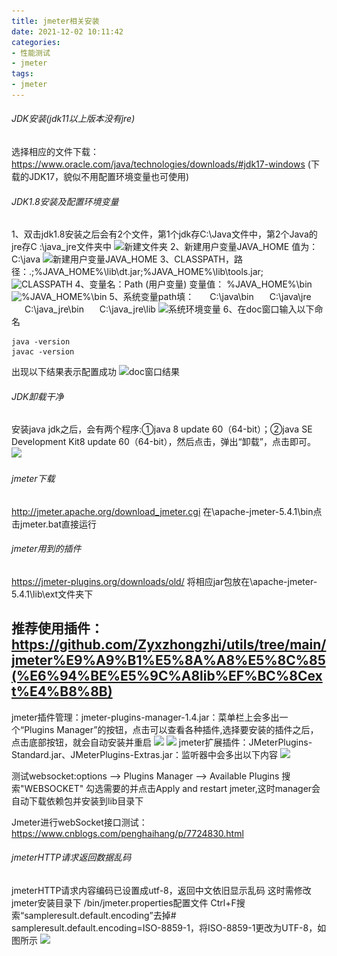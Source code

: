 ```yaml
---
title: jmeter相关安装
date: 2021-12-02 10:11:42
categories:
- 性能测试
- jmeter
tags:
- jmeter
---
```

###### JDK安装(jdk11以上版本没有jre)
选择相应的文件下载：https://www.oracle.com/java/technologies/downloads/#jdk17-windows
(下载的JDK17，貌似不用配置环境变量也可使用)

###### JDK1.8安装及配置环境变量
1、双击jdk1.8安装之后会有2个文件，第1个jdk存C:\Java文件中，第2个Java的jre存C :\java_jre文件夹中
![新建文件夹](\source\_posts\jmeter相关安装/文件夹.png)
2、新建用户变量JAVA_HOME  值为：C:\java
![新建用户变量JAVA_HOME](\source\_posts\jmeter相关安装/用户变量JAVA_HOME.png)
3、CLASSPATH，路径：.;%JAVA_HOME%\lib\dt.jar;%JAVA_HOME%\lib\tools.jar;
![CLASSPATH](\source\_posts\jmeter相关安装/CLASSPATH.png)
4、变量名：Path  (用户变量)  变量值： %JAVA_HOME%\bin
![%JAVA_HOME%\bin](\source\_posts\jmeter相关安装/java_home_bin.png)
5、系统变量path填：
&ensp;&emsp;C:\java\bin
&ensp;&emsp;C:\java\jre
&ensp;&emsp;C:\java_jre\bin
&ensp;&emsp;C:\java_jre\lib 
![系统环境变量](\source\_posts\jmeter相关安装/系统环境变量.png)
6、在doc窗口输入以下命名
```
java -version
javac -version
```
出现以下结果表示配置成功
![doc窗口结果](\source\_posts\jmeter相关安装/cmd.png)
###### JDK卸载干净
安装java jdk之后，会有两个程序:①java 8 update 60（64-bit）；②java SE Development Kit8 update 60（64-bit），然后点击，弹出“卸载”，点击即可。
![](\source\_posts\jmeter相关安装/应用和功能.png)

###### jmeter下载
http://jmeter.apache.org/download_jmeter.cgi
在\apache-jmeter-5.4.1\bin点击jmeter.bat直接运行
###### jmeter用到的插件
https://jmeter-plugins.org/downloads/old/
将相应jar包放在\apache-jmeter-5.4.1\lib\ext文件夹下

推荐使用插件：
https://github.com/Zyxzhongzhi/utils/tree/main/jmeter%E9%A9%B1%E5%8A%A8%E5%8C%85(%E6%94%BE%E5%9C%A8lib%EF%BC%8Cext%E4%B8%8B)
---
jmeter插件管理：jmeter-plugins-manager-1.4.jar：菜单栏上会多出一个“Plugins Manager”的按钮，点击可以查看各种插件,选择要安装的插件之后，点击底部按钮，就会自动安装并重启
![](\source\_posts\jmeter相关安装/options.png)
![](\source\_posts\jmeter相关安装/Available.png)
jmeter扩展插件：JMeterPlugins-Standard.jar、JMeterPlugins-Extras.jar：监听器中会多出以下内容
![](\source\_posts\jmeter相关安装/扩展插件内容.png)

测试websocket:options --> Plugins Manager --> Available Plugins 搜索"WEBSOCKET"
勾选需要的并点击Apply and restart jmeter,这时manager会自动下载依赖包并安装到lib目录下

Jmeter进行webSocket接口测试：https://www.cnblogs.com/penghaihang/p/7724830.html
###### jmeterHTTP请求返回数据乱码
jmeterHTTP请求内容编码已设置成utf-8，返回中文依旧显示乱码
这时需修改jmeter安装目录下 /bin/jmeter.properties配置文件
Ctrl+F搜索“sampleresult.default.encoding”去掉#
sampleresult.default.encoding=ISO-8859-1，将ISO-8859-1更改为UTF-8，如图所示
![](\source\_posts\jmeter相关安装/properties修改.png)